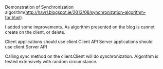 Demonstration of Synchronization algorithm(http://havrl.blogspot.ie/2013/08/synchronization-algorithm-for.html).

I added some improvements. As algorithm presented on the blog is cannot create on the client, or delete.

Client applications should use client.Client API
Server applications should use client.Server API

Calling sync method on the client.Client will do synchronization.
Algorithm is tested extensively with random circumstance.

